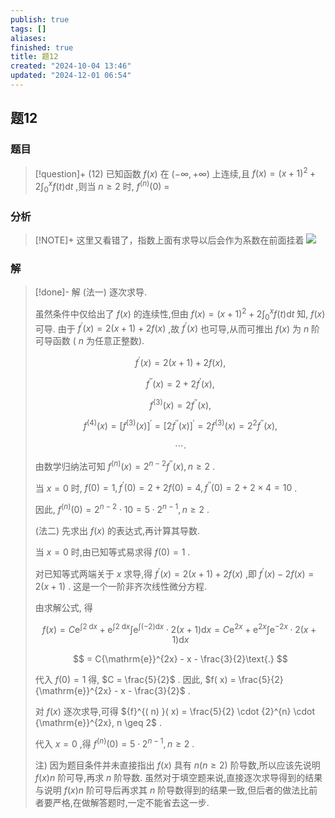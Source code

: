 ```yaml
---
publish: true
tags: []
aliases: 
finished: true
title: 题12
created: "2024-10-04 13:46"
updated: "2024-12-01 06:54"
---
```

## 题12
### 题目
> [!question]+
> (12) 已知函数 $f( x)$ 在 $( {-\infty , + \infty })$ 上连续,且 $f( x) = {( x + 1) }^{2} + 2{\int }_{0}^{x}f( t) \mathrm{d}t$ ,则当 $n \geq 2$ 时, ${f}^{( n) }( 0)$ $=$
### 分析
> [!NOTE]+
> 这里又看错了，指数上面有求导以后会作为系数在前面挂着
> ![](https://img.hwenyi.live/202411291646073.webp)
### 解
> [!done]-
> 解 (法一) 逐次求导.
> 
> 虽然条件中仅给出了 $f( x)$ 的连续性,但由 $f( x) = {( x + 1) }^{2} + 2{\int }_{0}^{x}f( t) \mathrm{d}t$ 知, $f( x)$ 可导. 由于 ${f}^{\prime }( x) = 2( {x + 1}) + {2f}( x)$ ,故 ${f}^{\prime }( x)$ 也可导,从而可推出 $f( x)$ 为 $n$ 阶可导函数 ( $n$ 为任意正整数).
> 
> $$
> {f}^{\prime }( x) = 2( {x + 1}) + {2f}( x) ,
> $$
> 
> $$
> {f}^{\prime \prime }( x) = 2 + 2{f}^{\prime }( x) ,
> $$
> 
> $$
> {f}^{( 3) }( x) = 2{f}^{\prime \prime }( x) ,
> $$
> 
> $$
> {f}^{( 4) }( x) = {\lbrack {f}^{( 3) }( x) \rbrack }^{\prime } = {\lbrack 2{f}^{\prime \prime }( x) \rbrack }^{\prime } = 2{f}^{( 3) }( x) = {2}^{2}{f}^{\prime \prime }( x) ,
> $$
> 
> $$
> \cdots \text{. }
> $$
> 
> 由数学归纳法可知 ${f}^{( n) }( x) = {2}^{n - 2}{f}^{\prime \prime }( x), n \geq 2$ .
> 
> 当 $x = 0$ 时, $f( 0) = 1,{f}^{\prime }( 0) = 2 + {2f}( 0) = 4,{f}^{\prime \prime }( 0) = 2 + 2 \times 4 = {10}$ .
> 
> 因此, ${f}^{( n) }( 0) = {2}^{n - 2} \cdot {10} = 5 \cdot {2}^{n - 1}, n \geq 2$ .
> 
> (法二) 先求出 $f( x)$ 的表达式,再计算其导数.
> 
> 当 $x = 0$ 时,由已知等式易求得 $f( 0) = 1$ .
> 
> 对已知等式两端关于 $x$ 求导,得 ${f}^{\prime }( x) = 2( {x + 1}) + {2f}( x)$ ,即 ${f}^{\prime }( x) - {2f}( x) = 2( {x + 1})$ . 这是一个一阶非齐次线性微分方程.
> 
> 由求解公式, 得
> 
> $$
> f( x) = C{\mathrm{e}}^{\int 2\mathrm{\;d}x} + {\mathrm{e}}^{\int 2\mathrm{\;d}x}\int {\mathrm{e}}^{\int ( {-2}) \mathrm{d}x} \cdot 2( {x + 1}) \mathrm{d}x = C{\mathrm{e}}^{2x} + {\mathrm{e}}^{2x}\int {\mathrm{e}}^{-{2x}} \cdot 2( {x + 1}) \mathrm{d}x
> $$
> 
> $$
> = C{\mathrm{e}}^{2x} - x - \frac{3}{2}\text{.}
> $$
> 
> 代入 $f( 0) = 1$ 得, $C = \frac{5}{2}$ . 因此, $f( x) = \frac{5}{2}{\mathrm{e}}^{2x} - x - \frac{3}{2}$ .
> 
> 对 $f( x)$ 逐次求导,可得 ${f}^{( n) }( x) = \frac{5}{2} \cdot {2}^{n} \cdot {\mathrm{e}}^{2x}, n \geq 2$ .
> 
> 代入 $x = 0$ ,得 ${f}^{( n) }( 0) = 5 \cdot {2}^{n - 1}, n \geq 2$ .
> 
> 注) 因为题目条件并未直接指出 $f( x)$ 具有 $n( {n \geq 2})$ 阶导数,所以应该先说明 $f( x) n$ 阶可导,再求 $n$ 阶导数. 虽然对于填空题来说,直接逐次求导得到的结果与说明 $f( x) n$ 阶可导后再求其 $n$ 阶导数得到的结果一致,但后者的做法比前者要严格,在做解答题时,一定不能省去这一步.